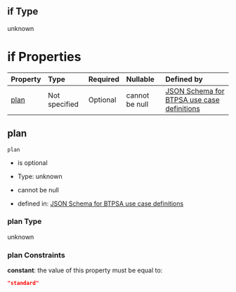 ## if Type

unknown

# if Properties

| Property      | Type          | Required | Nullable       | Defined by                                                                                                                                                                                                                                |
| :------------ | :------------ | :------- | :------------- | :---------------------------------------------------------------------------------------------------------------------------------------------------------------------------------------------------------------------------------------- |
| [plan](#plan) | Not specified | Optional | cannot be null | [JSON Schema for BTPSA use case definitions](btpsa-usecase-properties-services-items-allof-1-then-allof-3-then-allof-0-if-properties-plan.md "undefined#/properties/services/items/allOf/1/then/allOf/3/then/allOf/0/if/properties/plan") |

## plan



`plan`

*   is optional

*   Type: unknown

*   cannot be null

*   defined in: [JSON Schema for BTPSA use case definitions](btpsa-usecase-properties-services-items-allof-1-then-allof-3-then-allof-0-if-properties-plan.md "undefined#/properties/services/items/allOf/1/then/allOf/3/then/allOf/0/if/properties/plan")

### plan Type

unknown

### plan Constraints

**constant**: the value of this property must be equal to:

```json
"standard"
```
